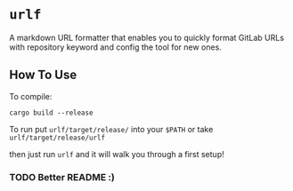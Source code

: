 # `urlf` 

A markdown URL formatter that enables you to quickly format GitLab URLs with repository keyword and config the tool for new ones.

## How To Use

To compile: 

`cargo build --release` 

To run put `urlf/target/release/` into your `$PATH` or take `urlf/target/release/urlf` 

then just run `urlf` and it will walk you through a first setup!

### TODO Better README :)
